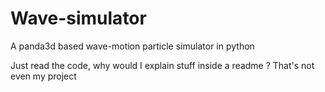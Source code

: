 # Wave-simulator
A panda3d based wave-motion particle simulator in python

Just read the code, why would I explain stuff inside a readme ? That's not even my project
